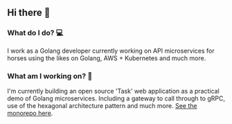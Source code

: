 ## Hi there 👋

### What do I do? 💻
I work as a Golang developer currently working on API microservices for horses using the likes on Golang, AWS + Kubernetes and much more.

### What am I working on? 🙌
I'm currently building an open source 'Task' web application as a practical demo of Golang microservices. Including a gateway to call through to gRPC, use of the hexagonal architecture pattern and much more. [See the monorepo here](https://github.com/samverrall/go-task-application).

<!--
**samverrall/samverrall** is a ✨ _special_ ✨ repository because its `README.md` (this file) appears on your GitHub profile.

Here are some ideas to get you started:


- 🌱 I’m currently learning ...
- 👯 I’m looking to collaborate on ...
- 🤔 I’m looking for help with ...
- 💬 Ask me about ...
- 📫 How to reach me: ...
- 😄 Pronouns: ...
- ⚡ Fun fact: ...
-->

